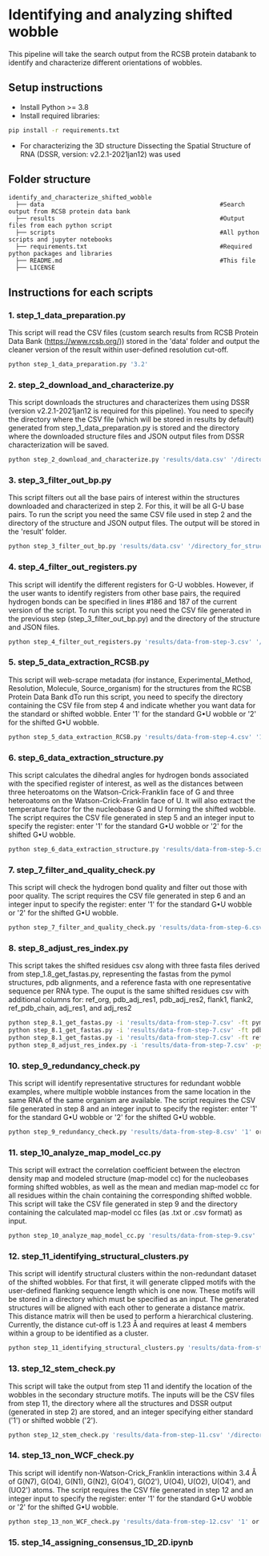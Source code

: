 # Identifying and analyzing shifted wobble
This pipeline will take the search output from the RCSB protein databank to identify and characterize different orientations of wobbles. 
## Setup instructions
- Install Python >= 3.8
- Install required libraries:
```sh
pip install -r requirements.txt
```
- For characterizing the 3D structure Dissecting the Spatial Structure of RNA (DSSR, version: v2.2.1-2021jan12) was used
## Folder structure

    identify_and_characterize_shifted_wobble
      ├── data                                                 #Search output from RCSB protein data bank
      ├── results                                              #Output files from each python script
      ├── scripts                                              #All python scripts and jupyter notebooks
      ├── requirements.txt                                     #Required python packages and libraries
      ├── README.md                                            #This file
      ├── LICENSE
## Instructions for each scripts
### 1. step_1_data_preparation.py
This script will read the CSV files (custom search results from RCSB Protein Data Bank (https://www.rcsb.org/)) stored in the 'data' folder  and output the cleaner version of the result within user-defined resolution cut-off. 
```sh
python step_1_data_preparation.py '3.2'
```
### 2. step_2_download_and_characterize.py
This script downloads the structures and characterizes them using DSSR (version v2.2.1-2021jan12 is required for this pipeline). You need to specify the directory where the CSV file (which will be stored in results by default) generated from step_1_data_preparation.py is stored and the directory where the downloaded structure files and JSON output files from DSSR characterization will be saved.
```sh
python step_2_download_and_characterize.py 'results/data.csv' '/directory_for_structures/'
```
### 3. step_3_filter_out_bp.py
This script filters out all the base pairs of interest within the structures downloaded and characterized in step 2. For this, it will be all G-U base pairs. To run the script you need the same CSV file used in step 2 and the directory of the structure and JSON output files. The output will be stored in the 'result' folder. 
```sh
python step_3_filter_out_bp.py 'results/data.csv' '/directory_for_structures/'
```
### 4. step_4_filter_out_registers.py
This script will identify the different registers for G-U wobbles. However, if the user wants to identify registers from other base pairs, the required hydrogen bonds can be specified in lines #186 and 187 of the current version of the script. To run this script you need the CSV file generated in the previous step (step_3_filter_out_bp.py) and the directory of the structure and JSON files. 
```sh
python step_4_filter_out_registers.py 'results/data-from-step-3.csv' '/directory_for_structures/'
```
### 5. step_5_data_extraction_RCSB.py
This script will web-scrape metadata (for instance, Experimental_Method, Resolution, Molecule, Source_organism) for the structures from the RCSB Protein Data Bank dTo run this script, you need to specify the directory containing the CSV file from step 4 and indicate whether you want data for the standard or shifted wobble. Enter '1' for the standard G•U wobble or '2' for the shifted G•U wobble.
```sh
python step_5_data_extraction_RCSB.py 'results/data-from-step-4.csv' '1' or '2'
```
### 6. step_6_data_extraction_structure.py
This script calculates the dihedral angles for hydrogen bonds associated with the specified register of interest, as well as the distances between three heteroatoms on the Watson-Crick-Franklin face of G and three heteroatoms on the Watson-Crick-Franklin face of U. It will also extract the temperature factor for the nucleobase G and U forming the shifted wobble. The script requires the CSV file generated in step 5 and an integer input to specify the register: enter '1' for the standard G•U wobble or '2' for the shifted G•U wobble.
```sh
python step_6_data_extraction_structure.py 'results/data-from-step-5.csv' '1' or '2'
```
### 7. step_7_filter_and_quality_check.py
This script will check the hydrogen bond quality and filter out those with poor quality. The script requires the CSV file generated in step 6 and an integer input to specify the register: enter '1' for the standard G•U wobble or '2' for the shifted G•U wobble.
```sh
python step_7_filter_and_quality_check.py 'results/data-from-step-6.csv' '1' or '2'
```
### 8. step_8_adjust_res_index.py
This script takes the shifted residues csv along with three fasta files derived from step_1.8_get_fastas.py, representing the fastas from the pymol structures, pdb alignments, and a reference fasta with one representative sequence per RNA type. The ouput is the same shifted residues csv with additional columns for: ref_org, pdb_adj_res1, pdb_adj_res2, flank1, flank2, ref_pdb_chain, adj_res1, and adj_res2

```sh
python step_8.1_get_fastas.py -i 'results/data-from-step-7.csv' -ft pymol -o pymol.fasta
python step_8.1_get_fastas.py -i 'results/data-from-step-7.csv' -ft pdb -o pdb.fasta
python step_8.1_get_fastas.py -i 'results/data-from-step-7.csv' -ft ref -pdb pdb.fasta -o reference.fasta
python step_8_adjust_res_index.py -i 'results/data-from-step-7.csv' -py pymol.fasta -pdb pdb.fasta -ref reference.fasta -o 'results/data-from-step-8.csv
```

### 10. step_9_redundancy_check.py
This script will identify representative structures for redundant wobble examples, where multiple wobble instances from the same location in the same RNA of the same organism are available. The script requires the CSV file generated in step 8 and an integer input to specify the register: enter '1' for the standard G•U wobble or '2' for the shifted G•U wobble.
```sh
python step_9_redundancy_check.py 'results/data-from-step-8.csv' '1' or '2'
```
### 11. step_10_analyze_map_model_cc.py
This script will extract the correlation coefficient between the electron density map and modeled structure (map-model cc) for the nucleobases forming shifted wobbles, as well as the mean and median map-model cc for all residues within the chain containing the corresponding shifted wobble. This script will take the CSV file generated in step 9 and the directory containing the calculated map-model cc files (as .txt or .csv format) as input. 
```sh
python step_10_analyze_map_model_cc.py 'results/data-from-step-9.csv' '/directory_of_map_model_cc_files/'
```
### 12. step_11_identifying_structural_clusters.py
This script will identify structural clusters within the non-redundant dataset of the shifted wobbles. For that first, it will generate clipped motifs with the user-defined flanking sequence length which is one now. These motifs will be stored in a directory which must be specified as an input. The generated structures will be aligned with each other to generate a distance matrix. This distance matrix will then be used to perform a hierarchical clustering. Currently, the distance cut-off is 1.23 Å and requires at least 4 members within a group to be identified as a cluster. 
```sh
python step_11_identifying_structural_clusters.py 'results/data-from-step-10.csv' '/directory_to_store_clipped_structures/'
```
### 13. step_12_stem_check.py
This script will take the output from step 11 and identify the location of the wobbles in the secondary structure motifs. The inputs will be the CSV files from step 11, the directory where all the structures and DSSR output (generated in step 2) are stored, and an integer specifying either standard ('1') or shifted wobble ('2'). 
```sh
python step_12_stem_check.py 'results/data-from-step-11.csv' '/directory_with_all_DSSR_output/' '1' or '2'
```
### 14. step_13_non_WCF_check.py
This script will identify non-Watson-Crick_Franklin interactions within 3.4 Å  of G(N7), G(O4), G(N1), G(N2), G(O4'), G(O2'), U(O4), U(O2), U(O4'), and (UO2') atoms. The script requires the CSV file generated in step 12 and an integer input to specify the register: enter '1' for the standard G•U wobble or '2' for the shifted G•U wobble.
```sh
python step_13_non_WCF_check.py 'results/data-from-step-12.csv' '1' or '2'
```

### 15. step_14_assigning_consensus_1D_2D.ipynb

